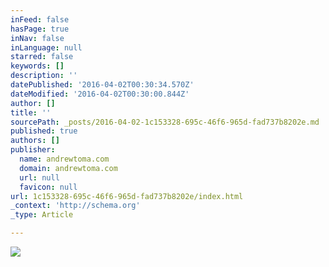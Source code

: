```yaml
---
inFeed: false
hasPage: true
inNav: false
inLanguage: null
starred: false
keywords: []
description: ''
datePublished: '2016-04-02T00:30:34.570Z'
dateModified: '2016-04-02T00:30:00.844Z'
author: []
title: ''
sourcePath: _posts/2016-04-02-1c153328-695c-46f6-965d-fad737b8202e.md
published: true
authors: []
publisher:
  name: andrewtoma.com
  domain: andrewtoma.com
  url: null
  favicon: null
url: 1c153328-695c-46f6-965d-fad737b8202e/index.html
_context: 'http://schema.org'
_type: Article

---
```

![](https://static.wixstatic.com/media/4ef0f5_22d52870e6094ee8a8fd10ad94d627f8.jpg/v1/fill/w_660,h_440,al_c,q_90,usm_0.66_1.00_0.01/4ef0f5_22d52870e6094ee8a8fd10ad94d627f8.jpg)